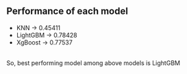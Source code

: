## Performance of each model
- KNN -> 0.45411
- LightGBM -> 0.78428
- XgBoost -> 0.77537
<br/>
So, best performing model among above models is LightGBM

